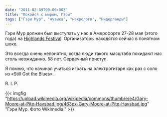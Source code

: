 ```yaml
---
date: "2011-02-09T00:00:00Z"
title: "Покойся с миром, Гэри"
tags: ["Гэри Мур", "музыка", "некрологи", "Нидерланды"]
---
```


Гэри Мур должен был выступать у нас в Амерсфорте 27-28 мая (этого года) на [Highlands Festival](http://www.highlandsfestival.nl/programma/). Организаторы находятся сейчас в понятном шоке.

Это всегда очень непонятно, когда люди такого масштаба покидают нас столь неожиданно. 58 лет. Сердечный приступ.

<!--more-->

Я помню, что начинал учиться играть на электрогитаре как раз с соло из «Still Got the Blues».

R. I. P.

{{< imgfig "https://upload.wikimedia.org/wikipedia/commons/thumb/e/e4/Gary-Moore-at-Pite-Havsbad.jpg/463px-Gary-Moore-at-Pite-Havsbad.jpg" "Гэри Мур. Фото Wikimedia." >}}
